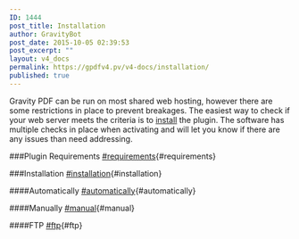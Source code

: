 ```yaml
---
ID: 1444
post_title: Installation
author: GravityBot
post_date: 2015-10-05 02:39:53
post_excerpt: ""
layout: v4_docs
permalink: https://gpdfv4.pv/v4-docs/installation/
published: true
---
```

Gravity PDF can be run on most shared web hosting, however there are some restrictions in place to prevent breakages. The easiest way to check if your web server meets the criteria is to [install](#installation) the plugin. The software has multiple checks in place when activating and will let you know if there are any issues than need addressing. 

###Plugin Requirements [#requirements](#requirements){#requirements}


###Installation [#installation](#installation){#installation}

####Automatically [#automatically](#automatically){#automatically}

####Manually [#manual](#manual){#manual}

####FTP [#ftp](#ftp){#ftp}

